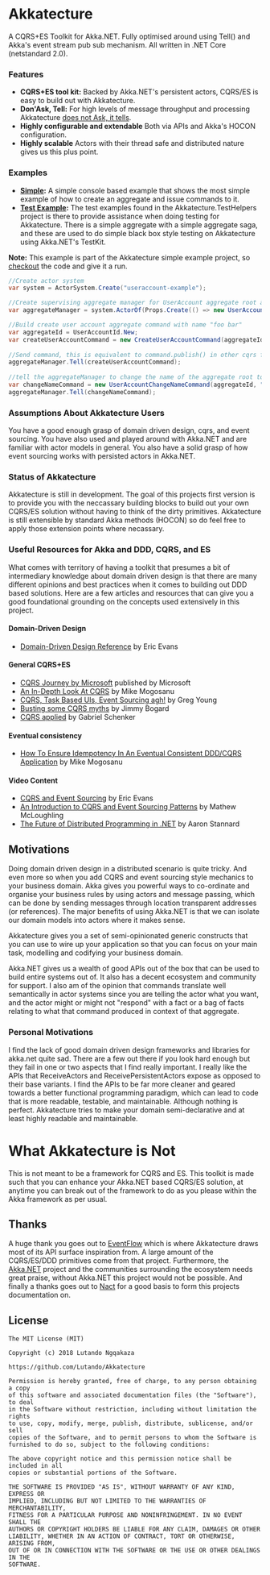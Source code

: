 # Akkatecture
A CQRS+ES Toolkit for Akka.NET. Fully optimised around using Tell() and Akka's event stream pub sub mechanism. All written in .NET Core (netstandard 2.0).

### Features

* **CQRS+ES tool kit:** Backed by Akka.NET's persistent actors, CQRS/ES is easy to build out with Akkatecture.
* **Don'Ask, Tell:** For high levels of message throughput and processing Akkatecture [does not Ask, it tells](http://bartoszsypytkowski.com/dont-ask-tell-2/).
* **Highly configurable and extendable** Both via APIs and Akka's HOCON configuration.
* **Highly scalable** Actors with their thread safe and distributed nature gives us this plus point.

### Examples

* **[Simple](https://github.com/Lutando/Akkatecture/tree/master/examples):** A simple console based example that shows the most simple example of how to create an aggregate and issue commands to it.
* **[Test Example](https://github.com/Lutando/Akkatecture/tree/master/test/Akkatecture.TestHelpers/Aggregates):** The test examples found in the Akkatecture.TestHelpers project is there to provide assistance when doing testing for Akkatecture. There is a simple aggregate with a simple aggregate saga, and these are used to do simple black box style testing on Akkatecture using Akka.NET's TestKit.

**Note:** This example is part of the Akkatecture simple example project, so [checkout](https://github.com/Lutando/Akkatecture/blob/master/examples/Akkatecture.Examples.UserAccount.Application/Program.cs#L13) the
code and give it a run.
```csharp
//Create actor system
var system = ActorSystem.Create("useraccount-example");

//Create supervising aggregate manager for UserAccount aggregate root actors
var aggregateManager = system.ActorOf(Props.Create(() => new UserAccountAggregateManager()));

//Build create user account aggregate command with name "foo bar"
var aggregateId = UserAccountId.New;
var createUserAccountCommand = new CreateUserAccountCommand(aggregateId, "foo bar");
            
//Send command, this is equivalent to command.publish() in other cqrs frameworks
aggregateManager.Tell(createUserAccountCommand);
            
//tell the aggregateManager to change the name of the aggregate root to "foo bar baz"
var changeNameCommand = new UserAccountChangeNameCommand(aggregateId, "foo bar baz");
aggregateManager.Tell(changeNameCommand);
```

### Assumptions About Akkatecture Users
You have a good enough grasp of domain driven design, cqrs, and event sourcing.
You have also used and played around with Akka.NET and are familiar with actor models in general. You also have a solid grasp of how event sourcing works with persisted actors in Akka.NET.

### Status of Akkatecture
Akkatecture is still in development. The goal of this projects first version is to provide you with the neccassary building blocks to build out your own CQRS/ES solution without having to think of the dirty primitives. Akkatecture is still extensible by standard Akka methods (HOCON) so do feel free to apply those extension points where necassary.

### Useful Resources for Akka and DDD, CQRS, and ES

What comes with territory of having a toolkit that presumes a bit of intermediary knowledge about domain driven design is that there are many different opinions and best practices when it comes to building out DDD based solutions. Here are a few articles and resources that can give you a good foundational grounding on the concepts used extensively in this project.

#### Domain-Driven Design
 - [Domain-Driven Design Reference](https://domainlanguage.com/ddd/reference/) by Eric Evans
#### General CQRS+ES
 - [CQRS Journey by Microsoft](https://msdn.microsoft.com/en-us/library/jj554200.aspx)
   published by Microsoft
 - [An In-Depth Look At CQRS](http://blog.sapiensworks.com/post/2015/09/01/In-Depth-CQRS/)
   by Mike Mogosanu
 - [CQRS, Task Based UIs, Event Sourcing agh!](http://codebetter.com/gregyoung/2010/02/16/cqrs-task-based-uis-event-sourcing-agh/)
   by Greg Young
 - [Busting some CQRS myths](https://lostechies.com/jimmybogard/2012/08/22/busting-some-cqrs-myths/)
   by Jimmy Bogard
 - [CQRS applied](https://lostechies.com/gabrielschenker/2015/04/12/cqrs-applied/)
   by Gabriel Schenker
#### Eventual consistency
 - [How To Ensure Idempotency In An Eventual Consistent DDD/CQRS Application](http://blog.sapiensworks.com/post/2015/08/26/How-To-Ensure-Idempotency)
   by Mike Mogosanu
#### Video Content
- [CQRS and Event Sourcing](https://www.youtube.com/watch?v=JHGkaShoyNs) by Eric Evans
- [An Introduction to CQRS and Event Sourcing Patterns](https://www.youtube.com/watch?v=9a1PqwFrMP0&t=2042s) by Mathew McLoughling
- [The Future of Distributed Programming in .NET](https://www.youtube.com/watch?v=ozelpjr9SXE&t=2140s) by Aaron Stannard


## Motivations
Doing domain driven design in a distributed scenario is quite tricky. And even more so when you add CQRS and event sourcing style mechanics to your business domain. Akka gives you powerful ways to co-ordinate and organise your business rules by using actors and message passing, which can be done by sending messages through location transparent addresses (or references). The major benefits of using Akka.NET is that we can isolate our domain models into actors where it makes sense.

Akkatecture gives you a set of semi-opinionated generic constructs that you can use to wire up your application so that you can focus on your main task, modelling and codifying your business domain.

Akka.NET gives us a wealth of good APIs out of the box that can be used to build entire systems out of. It also has a decent ecosystem and community for support. I also am of the opinion that commands translate well semantically in actor systems since you are telling the actor what you want, and the actor might or might not "respond" with a fact or a bag of facts relating to what that command produced in context of that aggregate.

### Personal Motivations

I find the lack of good domain driven design frameworks and libraries for akka.net quite sad. There are a few out there if you look hard enough but they fail in one or two aspects that I find really important. I really like the APIs that ReceiveActors and ReceivePersistentActors expose as opposed to their base variants. I find the APIs to be far more cleaner and geared towards a better functional programming paradigm, which can lead to code that is more readable, testable, and maintainable. Although nothing is perfect. Akkatecture tries to make your domain semi-declarative and at least highly readable and maintainable. 

# What Akkatecture is Not

This is not meant to be a framework for CQRS and ES. This toolkit is made such that you can enhance your Akka.NET based CQRS/ES solution, at anytime you can break out of the framework to do as you please within the Akka framework as per usual.

## Thanks

A huge thank you goes out to [EventFlow](https://github.com/eventflow/EventFlow) which is where Akkatecture draws most of its API surface inspiration from. A large amount of the CQRS/ES/DDD primitives come from that project. Furthermore, the [Akka.NET](https://github.com/akkadotnet/akka.net) project and the communities surrounding the ecosystem needs great praise, without Akka.NET this project would not be possible. And finally a thanks goes out to [Nact](https://nact.io/) for a good basis to form this projects documentation on.


## License

```
The MIT License (MIT)

Copyright (c) 2018 Lutando Ngqakaza

https://github.com/Lutando/Akkatecture

Permission is hereby granted, free of charge, to any person obtaining a copy
of this software and associated documentation files (the "Software"), to deal
in the Software without restriction, including without limitation the rights
to use, copy, modify, merge, publish, distribute, sublicense, and/or sell
copies of the Software, and to permit persons to whom the Software is
furnished to do so, subject to the following conditions:

The above copyright notice and this permission notice shall be included in all
copies or substantial portions of the Software.

THE SOFTWARE IS PROVIDED "AS IS", WITHOUT WARRANTY OF ANY KIND, EXPRESS OR
IMPLIED, INCLUDING BUT NOT LIMITED TO THE WARRANTIES OF MERCHANTABILITY,
FITNESS FOR A PARTICULAR PURPOSE AND NONINFRINGEMENT. IN NO EVENT SHALL THE
AUTHORS OR COPYRIGHT HOLDERS BE LIABLE FOR ANY CLAIM, DAMAGES OR OTHER
LIABILITY, WHETHER IN AN ACTION OF CONTRACT, TORT OR OTHERWISE, ARISING FROM,
OUT OF OR IN CONNECTION WITH THE SOFTWARE OR THE USE OR OTHER DEALINGS IN THE
SOFTWARE.
```